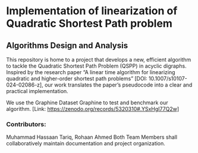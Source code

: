 # Implementation of linearization of Quadratic Shortest Path problem

## Algorithms Design and Analysis

This repository is home to a project that develops a new, efficient algorithm to tackle the Quadratic Shortest Path Problem (QSPP) in acyclic digraphs. Inspired by the research paper “A linear time algorithm for linearizing quadratic and higher-order shortest path problems” [DOI: 10.1007/s10107-024-02086-z], our work translates the paper’s pseudocode into a clear and practical implementation.

We use the Graphine Dataset Graphine to test and benchmark our algorithm. [Link: https://zenodo.org/records/5320310#.YSxHgI77Q2w]

### Contributors:
Muhammad Hassaan Tariq, Rohaan Ahmed
Both Team Members shall collaboratively maintain documentation and project organization.
